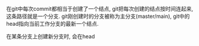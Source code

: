 在git中每次commit都相当于创建了一个结点, git把每次创建的结点按时间连起来, 这条路径就是一个分支. git刚创建时的分支被称为主分支(master/main),  git中的head指向当前工作分支的最新一个结点.

在某条分支上创建新分支时, 会在head